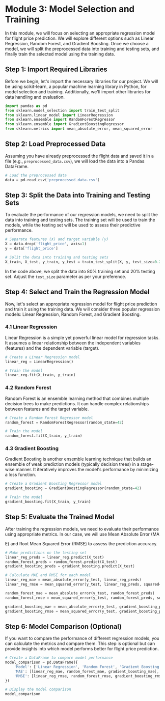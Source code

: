 # Module 3: Model Selection and Training

In this module, we will focus on selecting an appropriate regression model for flight price prediction. We will explore different options such as Linear Regression, Random Forest, and Gradient Boosting. Once we choose a model, we will split the preprocessed data into training and testing sets, and finally train the selected model using the training data.

## Step 1: Import Required Libraries

Before we begin, let's import the necessary libraries for our project. We will be using scikit-learn, a popular machine learning library in Python, for model selection and training. Additionally, we'll import other libraries for data handling and evaluation.

```python
import pandas as pd
from sklearn.model_selection import train_test_split
from sklearn.linear_model import LinearRegression
from sklearn.ensemble import RandomForestRegressor
from sklearn.ensemble import GradientBoostingRegressor
from sklearn.metrics import mean_absolute_error, mean_squared_error
```

## Step 2: Load Preprocessed Data

Assuming you have already preprocessed the flight data and saved it in a file (e.g., `preprocessed_data.csv`), we will load the data into a Pandas DataFrame.

```python
# Load the preprocessed data
data = pd.read_csv('preprocessed_data.csv')
```

## Step 3: Split the Data into Training and Testing Sets

To evaluate the performance of our regression models, we need to split the data into training and testing sets. The training set will be used to train the models, while the testing set will be used to assess their predictive performance.

```python
# Separate features (X) and target variable (y)
X = data.drop('flight_price', axis=1)
y = data['flight_price']

# Split the data into training and testing sets
X_train, X_test, y_train, y_test = train_test_split(X, y, test_size=0.2, random_state=42)
```

In the code above, we split the data into 80% training set and 20% testing set. Adjust the `test_size` parameter as per your preference.

## Step 4: Select and Train the Regression Model

Now, let's select an appropriate regression model for flight price prediction and train it using the training data. We will consider three popular regression models: Linear Regression, Random Forest, and Gradient Boosting.

### 4.1 Linear Regression

Linear Regression is a simple yet powerful linear model for regression tasks. It assumes a linear relationship between the independent variables (features) and the dependent variable (target).

```python
# Create a Linear Regression model
linear_reg = LinearRegression()

# Train the model
linear_reg.fit(X_train, y_train)
```

### 4.2 Random Forest

Random Forest is an ensemble learning method that combines multiple decision trees to make predictions. It can handle complex relationships between features and the target variable.

```python
# Create a Random Forest Regressor model
random_forest = RandomForestRegressor(random_state=42)

# Train the model
random_forest.fit(X_train, y_train)
```

### 4.3 Gradient Boosting

Gradient Boosting is another ensemble learning technique that builds an ensemble of weak prediction models (typically decision trees) in a stage-wise manner. It iteratively improves the model's performance by minimizing a loss function.

```python
# Create a Gradient Boosting Regressor model
gradient_boosting = GradientBoostingRegressor(random_state=42)

# Train the model
gradient_boosting.fit(X_train, y_train)
```

## Step 5: Evaluate the Trained Model

After training the regression models, we need to evaluate their performance using appropriate metrics. In our case, we will use Mean Absolute Error (MA

E) and Root Mean Squared Error (RMSE) to assess the prediction accuracy.

```python
# Make predictions on the testing set
linear_reg_preds = linear_reg.predict(X_test)
random_forest_preds = random_forest.predict(X_test)
gradient_boosting_preds = gradient_boosting.predict(X_test)

# Calculate MAE and RMSE for each model
linear_reg_mae = mean_absolute_error(y_test, linear_reg_preds)
linear_reg_rmse = mean_squared_error(y_test, linear_reg_preds, squared=False)

random_forest_mae = mean_absolute_error(y_test, random_forest_preds)
random_forest_rmse = mean_squared_error(y_test, random_forest_preds, squared=False)

gradient_boosting_mae = mean_absolute_error(y_test, gradient_boosting_preds)
gradient_boosting_rmse = mean_squared_error(y_test, gradient_boosting_preds, squared=False)
```

## Step 6: Model Comparison (Optional)

If you want to compare the performance of different regression models, you can calculate the metrics and compare them. This step is optional but can provide insights into which model performs better for flight price prediction.

```python
# Create a DataFrame to compare model performance
model_comparison = pd.DataFrame({
    'Model': ['Linear Regression', 'Random Forest', 'Gradient Boosting'],
    'MAE': [linear_reg_mae, random_forest_mae, gradient_boosting_mae],
    'RMSE': [linear_reg_rmse, random_forest_rmse, gradient_boosting_rmse]
})

# Display the model comparison
model_comparison
```

